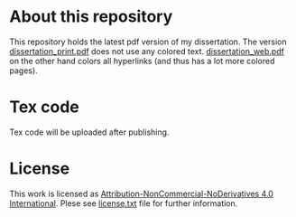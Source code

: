 # About this repository

This repository holds the latest pdf version of my dissertation. The version [dissertation_print.pdf](dissertation_print.pdf) does not use any colored text. [dissertation_web.pdf](dissertation_web.pdf) on the other hand colors all hyperlinks (and thus has a lot more colored pages).

# Tex code

Tex code will be uploaded after publishing.

# License

This work is licensed as [Attribution-NonCommercial-NoDerivatives 4.0 International](https://creativecommons.org/licenses/by-nc-nd/4.0/). Plese see [license.txt](license.txt) file for further information.
